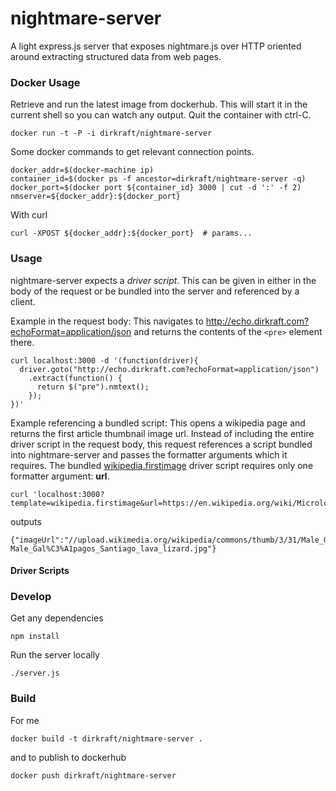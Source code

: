 nightmare-server
================

A light express.js server that exposes nightmare.js over HTTP
oriented around extracting structured data from web pages.



### Docker Usage ###

Retrieve and run the latest image from dockerhub. This will
start it in the current shell so you can watch any output.
Quit the container with ctrl-C.

    docker run -t -P -i dirkraft/nightmare-server

Some docker commands to get relevant connection points.

    docker_addr=$(docker-machine ip)
    container_id=$(docker ps -f ancestor=dirkraft/nightmare-server -q)
    docker_port=$(docker port ${container_id} 3000 | cut -d ':' -f 2)
    nmserver=${docker_addr}:${docker_port}

With curl

    curl -XPOST ${docker_addr}:${docker_port}  # params...


### Usage ###

nightmare-server expects a *driver script*. This can be given in
either in the body of the request or be bundled into the server and
referenced by a client.

Example in the request body:
This navigates to http://echo.dirkraft.com?echoFormat=application/json
and returns the contents of the `<pre>` element there.

    curl localhost:3000 -d '(function(driver){
      driver.goto("http://echo.dirkraft.com?echoFormat=application/json")
        .extract(function() {
          return $("pre").nmtext();
        });
    })'

Example referencing a bundled script:
This opens a wikipedia page and returns the first article thumbnail 
image url. Instead of including the entire driver script in the request 
body, this request references a script bundled into nightmare-server and 
passes the formatter arguments which it requires. The bundled 
[wikipedia.firstimage](templates/wikipedia.firstimage.js) 
driver script requires only one formatter argument: **url**.

    curl 'localhost:3000?template=wikipedia.firstimage&url=https://en.wikipedia.org/wiki/Microlophus_albemarlensis'

outputs

    {"imageUrl":"//upload.wikimedia.org/wikipedia/commons/thumb/3/31/Male_Gal%C3%A1pagos_Santiago_lava_lizard.jpg/220px-Male_Gal%C3%A1pagos_Santiago_lava_lizard.jpg"}



#### Driver Scripts ####



### Develop ###

Get any dependencies

    npm install

Run the server locally

    ./server.js



### Build ###

For me

    docker build -t dirkraft/nightmare-server .

and to publish to dockerhub

    docker push dirkraft/nightmare-server


